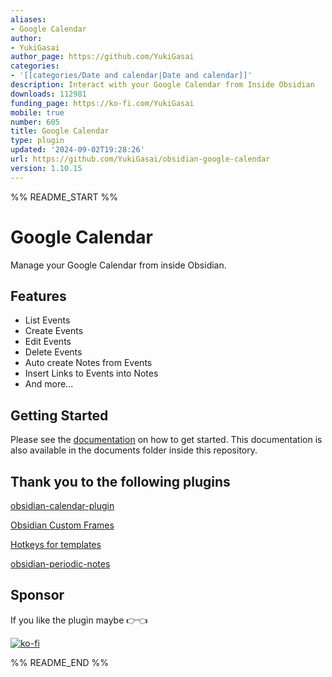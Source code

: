 ```yaml
---
aliases:
- Google Calendar
author:
- YukiGasai
author_page: https://github.com/YukiGasai
categories:
- '[[categories/Date and calendar|Date and calendar]]'
description: Interact with your Google Calendar from Inside Obsidian
downloads: 112981
funding_page: https://ko-fi.com/YukiGasai
mobile: true
number: 605
title: Google Calendar
type: plugin
updated: '2024-09-02T19:28:26'
url: https://github.com/YukiGasai/obsidian-google-calendar
version: 1.10.15
---
```


%% README_START %%

# Google Calendar

Manage your Google Calendar from inside Obsidian.

## Features

- List Events
- Create Events
- Edit Events
- Delete Events
- Auto create Notes from Events
- Insert Links to Events into Notes
- And more...

## Getting Started

Please see the [documentation](https://yukigasai.github.io/obsidian-google-calendar) on how to get started.
This documentation is also available in the documents folder inside this repository.

## Thank you to the following plugins

[obsidian-calendar-plugin](https://github.com/liamcain/obsidian-calendar-plugin)

[Obsidian Custom Frames](https://github.com/Ellpeck/ObsidianCustomFrames)

[Hotkeys for templates](https://github.com/Vinzent03/obsidian-hotkeys-for-templates)

[obsidian-periodic-notes](https://github.com/liamcain/obsidian-periodic-notes)

## Sponsor

If you like the plugin maybe 👉👈

[![ko-fi](https://ko-fi.com/img/githubbutton_sm.svg)](https://ko-fi.com/Q5Q1G07N2)


%% README_END %%